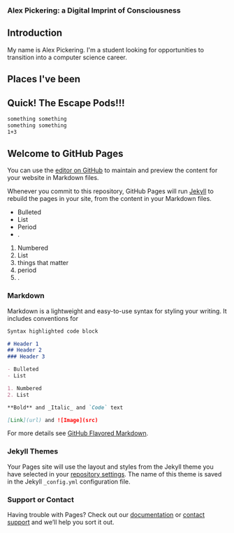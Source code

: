 ### Alex Pickering: a Digital Imprint of Consciousness

## Introduction

My name is Alex Pickering. I'm a student looking for opportunities to transition into a computer science career.


## Places I've been


## Quick! The Escape Pods!!!

```markdown
something something
something something
1+3

```


## Welcome to GitHub Pages

You can use the [editor on GitHub](https://github.com/alexpickering/alexpickering.github.io/edit/master/index.md) to maintain and preview the content for your website in Markdown files.

Whenever you commit to this repository, GitHub Pages will run [Jekyll](https://jekyllrb.com/) to rebuild the pages in your site, from the content in your Markdown files.
- Bulleted
- List
- Period
- .

1. Numbered
2. List
3. things that matter
4. period
5. . 


### Markdown

Markdown is a lightweight and easy-to-use syntax for styling your writing. It includes conventions for

```markdown
Syntax highlighted code block

# Header 1
## Header 2
### Header 3

- Bulleted
- List

1. Numbered
2. List

**Bold** and _Italic_ and `Code` text

[Link](url) and ![Image](src)
```

For more details see [GitHub Flavored Markdown](https://guides.github.com/features/mastering-markdown/).

### Jekyll Themes

Your Pages site will use the layout and styles from the Jekyll theme you have selected in your [repository settings](https://github.com/alexpickering/alexpickering.github.io/settings). The name of this theme is saved in the Jekyll `_config.yml` configuration file.

### Support or Contact

Having trouble with Pages? Check out our [documentation](https://help.github.com/categories/github-pages-basics/) or [contact support](https://github.com/contact) and we’ll help you sort it out.
